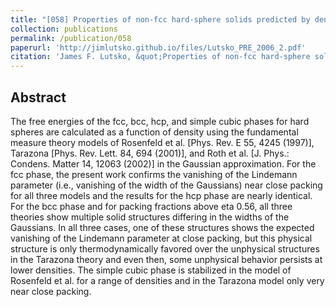 ```yaml
---
title: "[058] Properties of non-fcc hard-sphere solids predicted by density functional theory"
collection: publications
permalink: /publication/058
paperurl: 'http://jimlutsko.github.io/files/Lutsko_PRE_2006_2.pdf'
citation: 'James F. Lutsko, &quot;Properties of non-fcc hard-sphere solids predicted by density functional theory&quot;, <i>Phys. Rev. E</i>, <strong>74</strong>, 21121 (2006)'
---
```

Abstract
---
The free energies of the fcc, bcc, hcp, and simple cubic phases for hard spheres are calculated as a function of density using the fundamental measure theory models of Rosenfeld et al. [Phys. Rev. E 55, 4245 (1997)], Tarazona [Phys. Rev. Lett. 84, 694 (2001)], and Roth et al. [J. Phys.: Condens. Matter 14, 12063 (2002)] in the Gaussian approximation. For the fcc phase, the present work confirms the vanishing of the Lindemann parameter (i.e., vanishing of the width of the Gaussians) near close packing for all three models and the results for the hcp phase are nearly identical. For the bcc phase and for packing fractions above eta 0.56, all three theories show multiple solid structures differing in the widths of the Gaussians. In all three cases, one of these structures shows the expected vanishing of the Lindemann parameter at close packing, but this physical structure is only thermodynamically favored over the unphysical structures in the Tarazona theory and even then, some unphysical behavior persists at lower densities. The simple cubic phase is stabilized in the model of Rosenfeld et al. for a range of densities and in the Tarazona model only very near close packing.
